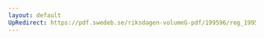 ```yaml
---
layout: default
UpRedirect: https://pdf.swedeb.se/riksdagen-volumeG-pdf/199596/reg_199596/reg_199596_0246.pdf
---
```

